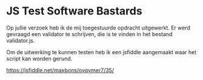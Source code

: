 # JS Test Software Bastards

Op jullie verzoek heb ik de mij toegestuurde opdracht uitgewerkt. Er werd gevraagd een validator te schrijven, die is te vinden in het bestand validator.js. 

Om de uitwerking te kunnen testen heb ik een jsfiddle aangemaakt waar het script kan worden gerund.

https://jsfiddle.net/maxbons/ovqymer7/35/ 
